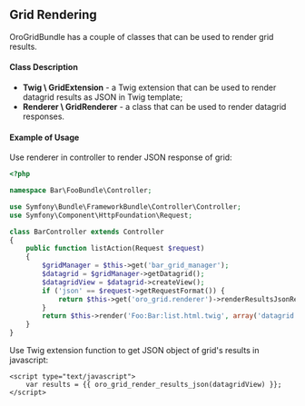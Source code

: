 Grid Rendering
--------------

OroGridBundle has a couple of classes that can be used to render grid results.

#### Class Description

* **Twig \ GridExtension** - a Twig extension that can be used to render datagrid results as JSON in Twig template;
* **Renderer \ GridRenderer** - a class that can be used to render datagrid responses.

#### Example of Usage

Use renderer in controller to render JSON response of grid:

``` php
<?php

namespace Bar\FooBundle\Controller;

use Symfony\Bundle\FrameworkBundle\Controller\Controller;
use Symfony\Component\HttpFoundation\Request;

class BarController extends Controller
{
    public function listAction(Request $request)
    {
        $gridManager = $this->get('bar_grid_manager');
        $datagrid = $gridManager->getDatagrid();
        $datagridView = $datagrid->createView();
        if ('json' == $request->getRequestFormat()) {
            return $this->get('oro_grid.renderer')->renderResultsJsonResponse($datagridView);
        }
        return $this->render('Foo:Bar:list.html.twig', array('datagrid' => $datagridView));
    }
}
```

Use Twig extension function to get JSON object of grid's results in javascript:

```
<script type="text/javascript">
    var results = {{ oro_grid_render_results_json(datagridView) }};
</script>
```
